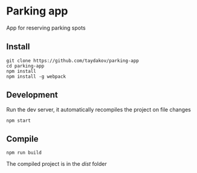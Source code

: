 # Parking app

App for reserving parking spots

## Install

```
git clone https://github.com/taydakov/parking-app
cd parking-app
npm install
npm install -g webpack
```

## Development

Run the dev server, it automatically recompiles the project on file changes

```
npm start
```

## Compile

```
npm run build
```

The compiled project is in the *dist* folder